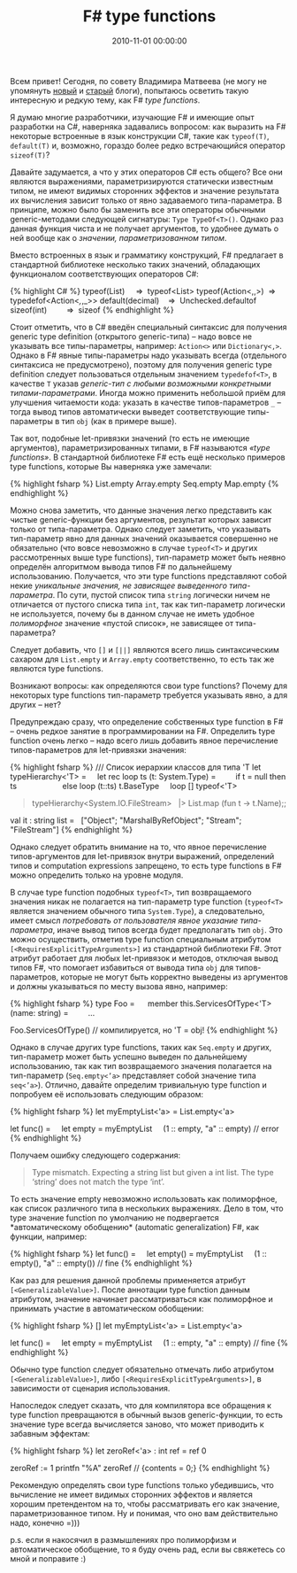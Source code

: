 ﻿---
layout: post
title: "F# type functions"
date: 2010-11-01 00:00:00
categories: 1448586103
tags: fsharp type function generalizable typeof let
---
Всем привет! Сегодня, по совету Владимира Матвеева (не могу не упомянуть [новый](http://intellifactory.com/blogs/vladimir.matveev/) и [старый](http://v2matveev.blogspot.com/) блоги), попытаюсь осветить такую интересную и редкую тему, как F# *type functions*.

Я думаю многие разработчики, изучающие F# и имеющие опыт разработки на C#, наверняка задавались вопросом: как выразить на F# некоторые встроенные в язык конструкции C#, такие как `typeof(T)`, `default(T)` и, возможно, гораздо более редко встречающийся оператор `sizeof(T)`?

Давайте задумается, а что у этих операторов C# есть общего? Все они являются выражениями, параметризируются статически известным типом, не имеют видимых сторонних эффектов и значение результата их вычисления зависит только от явно задаваемого типа-параметра. В принципе, можно было бы заменить все эти операторы обычными generic-методами следующей сигнатуры: `Type TypeOf<T>()`. Однако раз данная функция чиста и не получает аргументов, то удобнее думать о ней вообще как о *значении, параметризованном типом*.

Вместо встроенных в язык и грамматику конструкций, F# предлагает в стандартной библиотеке несколько таких значений, обладающих функционалом соответствующих операторов C#:

{% highlight C# %}
typeof(List<T>)     =>  typeof<List<T>>
typeof(Action<,,>)  =>  typedefof<Action<_,_,_>>
default(decimal)    =>  Unchecked.defaultof<decimal>
sizeof(int)         =>  sizeof<int>
{% endhighlight %}

Стоит отметить, что в C# введён специальный синтаксис для получения generic type definition (открытого generic-типа) – надо вовсе не указывать все типы-параметры, например: `Action<>` или `Dictionary<,>`. Однако в F# явные типы-параметры надо указывать всегда (отдельного синтаксиса не предусмотрено), поэтому для получения generic type definition следует пользоваться отдельным значением `typedefof<T>`, в качестве `T` указав *generic-тип с любыми возможными конкретными типами-параметрами*. Иногда можно применить небольшой приём для улучшения читаемости кода: указать в качестве типов-параметров `_` – тогда вывод типов автоматически выведет соответствующие типы-параметры в тип `obj` (как в примере выше).

Так вот, подобные let-привязки значений (то есть не имеющие аргументов), параметризированных типами, в F# называются *«type functions»*. В стандартной библиотеке F# есть ещё несколько примеров type functions, которые Вы наверняка уже замечали:

{% highlight fsharp %}
List.empty
Array.empty
Seq.empty
Map.empty
{% endhighlight %}

Можно снова заметить, что данные значения легко представить как чистые generic-функции без аргументов, результат которых зависит только от типа-параметра. Однако следует заметить, что указывать тип-параметр явно для данных значений оказывается совершенно не обязательно (что вовсе невозможно в случае `typeof<T>` и других рассмотренных выше type functions), тип-параметр может быть неявно определён алгоритмом вывода типов F# по дальнейшему использованию. Получается, что эти type functions представляют собой некие *уникальные значения, не зависящее выведенного типа-параметра*. По сути, пустой список типа `string` логически ничем не отличается от пустого списка типа `int`, так как тип-параметр логически не используется, почему бы в данном случае не иметь удобное *полиморфное* значение «пустой список», не зависящее от типа-параметра?

Следует добавить, что `[]` и `[||]` являются всего лишь синтаксическим сахаром для `List.empty` и `Array.empty` соответственно, то есть так же являются type functions.

Возникают вопросы: как определяются свои type functions? Почему для некоторых type functions тип-параметр требуется указывать явно, а для других – нет?

Предупреждаю сразу, что определение собственных type function в F# – очень редкое занятие в программировании на F#. Определить type function очень легко – надо всего лишь добавить явное перечисление типов-параметров для let-привязки значения:

{% highlight fsharp %}
/// Список иерархии классов для типа 'T
let typeHierarchy<'T> =
    let rec loop ts (t: System.Type) =
        if t = null then ts
                    else loop (t::ts) t.BaseType
    loop [] typeof<'T>

> typeHierarchy<System.IO.FileStream>
  |> List.map (fun t -> t.Name);;

val it : string list =
  ["Object"; "MarshalByRefObject"; "Stream"; "FileStream"]
{% endhighlight %}

Однако следует обратить внимание на то, что явное перечисление типов-аргументов для let-привязок внутри выражений, определений типов и computation expressions запрещено, то есть type functions в F# можно определить только на уровне модуля.

В случае type function подобных `typeof<T>`, тип возвращаемого значения никак не полагается на тип-параметр type function (`typeof<T>` является значением обычного типа `System.Type`), а следовательно, имеет смысл *потребовать от пользователя явное указание типа-параметра*, иначе вывод типов всегда будет предполагать тип `obj`. Это можно осуществить, отметив type function специальным атрибутом `[<RequiresExplicitTypeArguments>]` из стандартной библиотеки F#. Этот атрибут работает для любых let-привязок и методов, отключая вывод типов F#, что помогает избавиться от вывода типа `obj` для типов-параметров, которые не могут быть корректно выведены из аргументов и должны указываться по месту вызова явно, например:

{% highlight fsharp %}
type Foo =
     member this.ServicesOfType<'T>(name: string) =
        ...

Foo.ServicesOfType() // компилируется, но 'T = obj!
{% endhighlight %}

Однако в случае других type functions, таких как `Seq.empty` и других, тип-параметр может быть успешно выведен по дальнейшему использованию, так как тип возвращаемого значения полагается на тип-параметр (`Seq.empty<’a>` представляет собой значение типа `seq<’a>`). Отлично, давайте определим тривиальную type function и попробуем её использовать следующим образом:

{% highlight fsharp %}
let myEmptyList<'a> = List.empty<'a>

let func() =
    let empty = myEmptyList
    (1 :: empty, "a" :: empty) // error
{% endhighlight %}

Получаем ошибку следующего содержания:

<blockquote>
Type mismatch. Expecting a string list but given a int list. The type ‘string’ does not match the type ‘int’.

</blockquote>
То есть значение empty невозможно использовать как полиморфное, как список различного типа в нескольких выражениях. Дело в том, что type значение function по умолчанию не подвергается *автоматическому обобщению* (automatic generalization) F#, как функции, например:

{% highlight fsharp %}
let func() =
    let empty() = myEmptyList
    (1 :: empty(), "a" :: empty()) // fine
{% endhighlight %}

Как раз для решения данной проблемы применяется атрибут `[<GeneralizableValue>]`. После аннотации type function данным атрибутом, значение начинает рассматриваться как полиморфное и принимать участие в автоматическом обобщении:

{% highlight fsharp %}
[<GeneralizableValue>]
let myEmptyList<'a> = List.empty<'a>

let func() =
    let empty = myEmptyList
    (1 :: empty, "a" :: empty) // fine
{% endhighlight %}

Обычно type function следует обязательно отмечать либо атрибутом `[<GeneralizableValue>]`, либо `[<RequiresExplicitTypeArguments>]`, в зависимости от сценария использования.

Напоследок следует сказать, что для компилятора все обращения к type function превращаются в обычный вызов generic-функции, то есть значение type всегда вычисляется заново, что может приводить к забавным эффектам:

{% highlight fsharp %}
let zeroRef<'a> : int ref = ref 0

zeroRef := 1
printfn "%A" zeroRef // {contents = 0;}
{% endhighlight %}

Рекомендую определять свои type functions только убедившись, что вычисление не имеет видимых сторонних эффектов и является хорошим претендентом на то, чтобы рассматривать его как значение, параметризованное типом. Ну и понимая, что оно вам действительно надо, конечно =)))

p.s. если я накосячил в размышлениях про полиморфизм и автоматическое обобщение, то я буду очень рад, если вы свяжетесь со мной и поправите :)